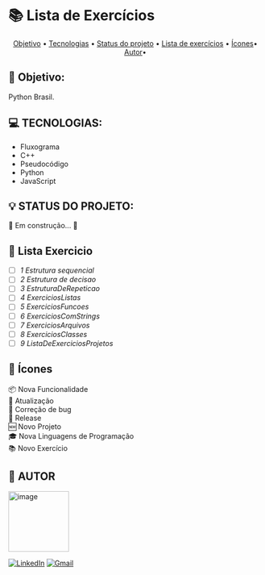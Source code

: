 # 📚 Lista de Exercícios

<p align="center">
 <a href="#-objetivo">Objetivo</a> •
 <a href="#-tecnologias">Tecnologias</a> • 
 <a href="#-status-do-projeto">Status do projeto</a> •
 <a href="#-lista-exercicio">Lista de exercícios</a> •
 <a href="#-ícones">Ícones</a>•
 <a href="#-autor">Autor</a>•
</p>

## 🚀 Objetivo:

<p align="justify>

 Este repositório contém a resolução de todos os exercicios proposto pelo site [Python Brasil](https://wiki.python.org.br/ListaDeExercicios).

</p>

## 💻 TECNOLOGIAS:

- Fluxograma
- C++
- Pseudocódigo
- Python
- JavaScript

## 💡 STATUS DO PROJETO:
 
🚧  Em construção...  🚧

## 📖 Lista Exercicio

- [ ] _1 Estrutura sequencial_
- [ ] _2 Estrutura de decisao_
- [ ] _3 EstruturaDeRepeticao_
- [ ] _4 ExerciciosListas_
- [ ] _5 ExerciciosFuncoes_
- [ ] _6 ExerciciosComStrings_
- [ ] _7 ExerciciosArquivos_
- [ ] _8 ExerciciosClasses_
- [ ] _9 ListaDeExerciciosProjetos_

## 📙 Ícones 

:package: Nova Funcionalidade <br>
:floppy_disk: Atualização <br>
:bug: Correção de bug <br>
:checkered_flag: Release <br>
:new: Novo Projeto <br>
:mortar_board: Nova Linguagens de Programação <br>
:books: Novo Exercício <br>



## 🧑 AUTOR

<a href="https://www.github.com/octavio_delpupo/"><img src="https://avatars.githubusercontent.com/OctavioDelpupo" alt="image" height="120" width="120" />

[![LinkedIn](https://img.shields.io/badge/LinkedIn-0077B5?style=for-the-badge&logo=linkedin&logoColor=white&link=https://www.linkedin.com/in/pedro-paulo-dantas-costa/)](www.linkedin.com/in/octavio-delpupo)
[![Gmail](https://img.shields.io/badge/Gmail-D14836?style=for-the-badge&logo=gmail&logoColor=white&link=mailto:0901dantaspedro@gmail.com)](mailto:octavio.delpupo@gmail.com)





